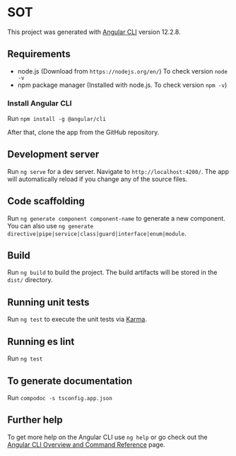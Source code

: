 # SOT

This project was generated with [Angular CLI](https://github.com/angular/angular-cli) version 12.2.8.

## Requirements

- node.js (Download from `https://nodejs.org/en/`) To check version `node -v`
- npm package manager (Installed with node.js. To check version `npm -v`)

### Install Angular CLI
Run `npm install -g @angular/cli`

After that, clone the app from the GitHub repository.

## Development server

Run `ng serve` for a dev server. Navigate to `http://localhost:4200/`. The app will automatically reload if you change any of the source files.

## Code scaffolding

Run `ng generate component component-name` to generate a new component. You can also use `ng generate directive|pipe|service|class|guard|interface|enum|module`.

## Build

Run `ng build` to build the project. The build artifacts will be stored in the `dist/` directory.

## Running unit tests

Run `ng test` to execute the unit tests via [Karma](https://karma-runner.github.io).

## Running es lint
Run `ng test`

## To generate documentation 

Run `compodoc -s tsconfig.app.json`

## Further help

To get more help on the Angular CLI use `ng help` or go check out the [Angular CLI Overview and Command Reference](https://angular.io/cli) page.
